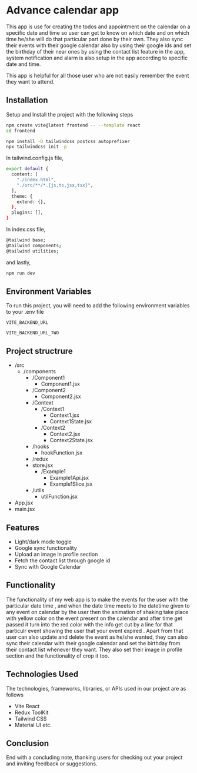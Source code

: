 
# Advance calendar app

This app is use for creating the todos and appointment on the calendar on a specific date and time so user can get to know on which date and on which time he/she will do that particular part done by their own. They also sync their events with their google calendar also by using their google ids and set the birthday of their near ones by using the contact list feature in the app, system notification and alarm is also setup in the app according to specific date and time.

This app is helpful for all those user who are not easily remember the event they want to attend.

## Installation

Setup and Install the project with the following steps

```bash
npm create vite@latest frontend -- --template react
cd frontend

npm install -D tailwindcss postcss autoprefixer
npx tailwindcss init -p
```
In tailwind.config.js file,
```bash
export default {
  content: [
    "./index.html",
    "./src/**/*.{js,ts,jsx,tsx}",
  ],
  theme: {
    extend: {},
  },
  plugins: [],
}
```

In index.css file,
```bash
@tailwind base;
@tailwind components;
@tailwind utilities;
```
and lastly,
```bash
npm run dev
```

## Environment Variables

To run this project, you will need to add the following environment variables to your .env file

`VITE_BACKEND_URL`

`VITE_BACKEND_URL_TWO`


## Project structrure

- /src
  - /components
    - /Component1
        - Component1.jsx
    - /Component2
        - Component2.jsx
    - /Context
        - /Context1
            - Context1.jsx
            - Context1State.jsx
        - /Context2
            - Context2.jsx
            - Context2State.jsx
    - /hooks
        - hookFunction.jsx
    - /redux
    - store.jsx
        - /Example1
            - Example1Api.jsx
            - Example1Slice.jsx
     - /utils
        - utilFunction.jsx
- App.jsx
- main.jsx



## Features
- Light/dark mode toggle
- Google sync functionality
- Upload an image in profile section
- Fetch the contact list through google id
- Sync with Google Calendar

## Functionality

The functionality of my web app is to make the events for the user with the particular date time , and when the date time meets to the datetime given to any event on calendar by the user then the animation of shaking  take place with yellow color on the event present on the calendar and after time get passed it turn into the red color with the info get cut by a line for that particulr event showing the user that your event expired . Apart from that user can also update  and delete the event as he/she wanted, they can also sync their calendar with their google calendar and set the birthday from their contact list whenever they want. They also set their image in profile section and the functionality of crop it too.

## Technologies Used

The technologies, frameworks, libraries, or APIs used in our project are as follows

- Vite React
- Redux ToolKit 
- Tailwind CSS
- Material UI
  etc.

## Conclusion

End with a concluding note, thanking users for checking out your project and inviting feedback or suggestions.
